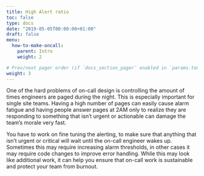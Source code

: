 ```yaml
---
title: High Alert ratio
toc: false
type: docs
date: "2019-05-05T00:00:00+01:00"
draft: false
menu:
  how-to-make-oncall:
    parent: Intro
    weight: 2

# Prev/next pager order (if `docs_section_pager` enabled in `params.toml`)
weight: 3
---
```


One of the hard problems of on-call design is controlling the amount of times engineers are paged during the night. This is especially important for single site teams.  Having a high number of pages can easily cause alarm fatigue and having people answer pages at 2AM only to realize they are responding to something that isn’t urgent or actionable can damage the team’s morale very fast.

You have to work on fine tuning the alerting, to make sure that anything that isn’t urgent or critical will wait until the on-call engineer wakes up. Sometimes this may require increasing alarm thresholds, in other cases it may require code changes to improve error handling. While this may look like additional work, it can help you ensure that on-call work is sustainable and protect your team from burnout.
